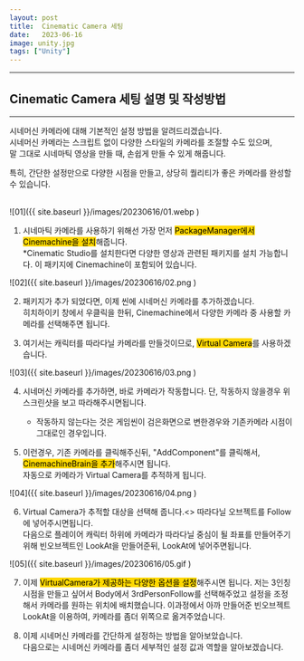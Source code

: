 ```yaml
---
layout: post
title:  Cinematic Camera 세팅
date:   2023-06-16
image: unity.jpg
tags: ["Unity"]
---
```




---
## Cinematic Camera 세팅 설명 및 작성방법
---

시네머신 카메라에 대해 기본적인 설정 방법을 알려드리겠습니다.<br> 
시네머신 카메라는 스크립트 없이 다양한 스타일의 카메라를 조절할 수도 있으며,<br> 
말 그대로 시네마틱 영상을 만들 때, 손쉽게 만들 수 있게 해줍니다.<br> 

특히, 간단한 설정만으로 다양한 시점을 만들고, 상당히 퀄리티가 좋은 카메라를 완성할 수 있습니다.<br> 

<br>
![01]({{ site.baseurl }}/images/20230616/01.webp )
<br>

1. 시네마틱 카메라를 사용하기 위해선 가장 먼저 <mark style='background-color: #ffd700'> PackageManager에서 Cinemachine을 설치</mark>해줍니다.<br> *Cinematic Studio를 설치한다면 다양한 영상과 관련된 패키지를 설치 가능합니다. 이 패키지에 Cinemachine이 포함되어 있습니다.<br>

![02]({{ site.baseurl }}/images/20230616/02.png )

2. 패키지가 추가 되었다면, 이제 씬에 시네머신 카메라를 추가하겠습니다.<br> 히치하이키 창에서 우클릭을 한뒤, Cinemachine에서 다양한 카메라 중 사용할 카메라를 선택해주면 됩니다.<br> 

3. 여기서는 캐릭터를 따라다닐 카메라를 만들것이므로, <mark style='background-color: #ffd700'> Virtual Camera</mark>를 사용하겠습니다.<br> 

![03]({{ site.baseurl }}/images/20230616/03.png )

4. 시네머신 카메라를 추가하면, 바로 카메라가 작동합니다. 단, 작동하지 않을경우 위 스크린샷을 보고 따라해주시면됩니다.
    - 작동하지 않는다는 것은 게임씬이 검은화면으로 변한경우와 기존카메라 시점이 그대로인 경우입니다.<br> 

5. 이런경우, 기존 카메라를 클릭해주신뒤, "AddComponent"를 클릭해서, <mark style='background-color: #ffd700'> CinemachineBrain을 추가</mark>해주시면 됩니다.<br> 자동으로 카메라가 Virtual Camera를 추적하게 됩니다. <br> 

![04]({{ site.baseurl }}/images/20230616/04.png )

6. Virtual Camera가 추적할 대상을 선택해 줍니다.<> 따라다닐 오브젝트를 Follow에 넣어주시면됩니다.<br> 다음으로 플레이어 캐릭터 하위에 카메라가 따라다닐 중심이 될 좌표를 만들어주기 위해 빈오브젝트인 LookAt을 만들어준뒤, LookAt에 넣어주면됩니다.<br> 

![05]({{ site.baseurl }}/images/20230616/05.gif )

7. 이제 <mark style='background-color: #ffd700'> VirtualCamera가 제공하는 다양한 옵션을 설정</mark>해주시면 됩니다. 저는 3인칭시점을 만들고 싶어서 Body에서 3rdPersonFollow를 선택해주었고 설정을 조정해서 카메라를 원하는 위치에 배치했습니다. 이과정에서 아까 만들어준 빈오브젝트 LookAt을 이용하여, 카메라를 좀더 위쪽으로 옮겨주었습니다.<br> 

8. 이제 시네머신 카메라를 간단하게 설정하는 방법을 알아보았습니다.<br> 다음으로는 시네머신 카메라를 좀더 세부적인 설정 값과 역할을 알아보겠습니다.